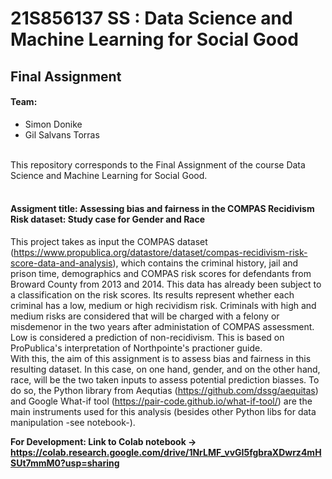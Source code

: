 # 21S856137 SS : Data Science and Machine Learning for Social Good
## Final Assignment
#### Team: 
  - Simon Donike 
  - Gil Salvans Torras 
 <br>
This repository corresponds to the Final Assignment of the course Data Science and Machine Learning for Social Good. <br> <br>

#### Assigment title: Assessing bias and fairness in the COMPAS Recidivism Risk dataset: Study case for Gender and Race 
This project takes as input the COMPAS dataset (https://www.propublica.org/datastore/dataset/compas-recidivism-risk-score-data-and-analysis), which contains the criminal history, jail and prison time, demographics and COMPAS risk scores for defendants from Broward County from 2013 and 2014. This data has already been subject to a classification on the risk scores. Its results represent whether each criminal has a low, medium or high recividism risk. Criminals with high and medium risks are considered that will be charged with a felony or misdemenor in the two years after administation of COMPAS assessment. Low is considered a prediction of non-recidivism. This is based on ProPublica's interpretation of Northpointe's practioner guide. <br>
With this, the aim of this assignment is to assess bias and fairness in this resulting dataset. In this case, on one hand, gender, and on the other hand, race, will be the two taken inputs to assess potential prediction biasses. To do so, the Python library from Aequtias (https://github.com/dssg/aequitas) and Google What-if tool (https://pair-code.github.io/what-if-tool/) are the main instruments used for this analysis (besides other Python libs for data manipulation -see notebook-). 

<b>For Development: Link to Colab notebook -> https://colab.research.google.com/drive/1NrLMF_vvGI5fgbraXDwrz4mHSUt7mmM0?usp=sharing </b>
